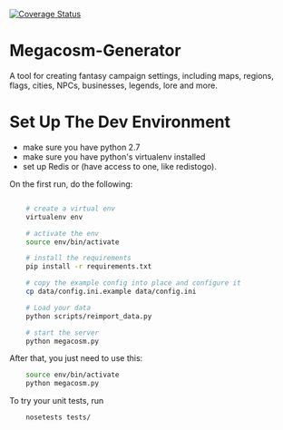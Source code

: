 [![Coverage Status](https://coveralls.io/repos/CityGenerator/Megacosm-Generator/badge.png)](https://coveralls.io/r/CityGenerator/Megacosm-Generator)

Megacosm-Generator
==================

A tool for creating fantasy campaign settings, including maps, regions, flags, cities, NPCs, businesses, legends, lore and more.

# Set Up The Dev Environment

* make sure you have python 2.7
* make sure you have python's virtualenv installed
* set up Redis or (have access to one, like redistogo).


On the first run, do the following:

```bash

    # create a virtual env
    virtualenv env

    # activate the env
    source env/bin/activate

    # install the requirements
    pip install -r requirements.txt

    # copy the example config into place and configure it
    cp data/config.ini.example data/config.ini

    # Load your data
    python scripts/reimport_data.py

    # start the server
    python megacosm.py
```

After that, you just need to use this:

```bash
    source env/bin/activate
    python megacosm.py
```

To try your unit tests, run 

```bash
    nosetests tests/
```

